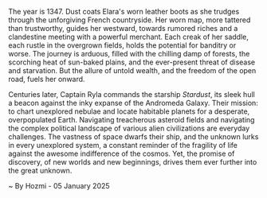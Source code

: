 
The year is 1347.  Dust coats Elara's worn leather boots as she trudges through the unforgiving French countryside.  Her worn map, more tattered than trustworthy, guides her westward, towards rumored riches and a clandestine meeting with a powerful merchant.  Each creak of her saddle, each rustle in the overgrown fields, holds the potential for banditry or worse.  The journey is arduous, filled with the chilling damp of forests, the scorching heat of sun-baked plains, and the ever-present threat of disease and starvation. But the allure of untold wealth, and the freedom of the open road, fuels her onward.

Centuries later, Captain Ryla commands the starship *Stardust*, its sleek hull a beacon against the inky expanse of the Andromeda Galaxy.  Their mission: to chart unexplored nebulae and locate habitable planets for a desperate, overpopulated Earth.  Navigating treacherous asteroid fields and navigating the complex political landscape of various alien civilizations are everyday challenges.  The vastness of space dwarfs their ship, and the unknown lurks in every unexplored system, a constant reminder of the fragility of life against the awesome indifference of the cosmos. Yet, the promise of discovery, of new worlds and new beginnings, drives them ever further into the great unknown.

~ By Hozmi - 05 January 2025
